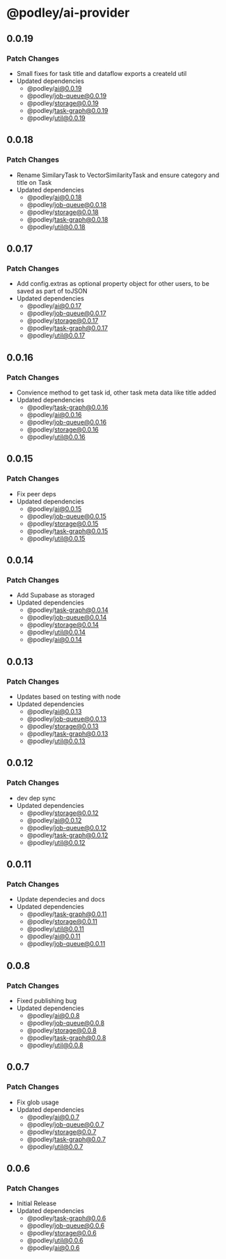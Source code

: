 # @podley/ai-provider

## 0.0.19

### Patch Changes

- Small fixes for task title and dataflow exports a createId util
- Updated dependencies
  - @podley/ai@0.0.19
  - @podley/job-queue@0.0.19
  - @podley/storage@0.0.19
  - @podley/task-graph@0.0.19
  - @podley/util@0.0.19

## 0.0.18

### Patch Changes

- Rename SimilaryTask to VectorSimilarityTask and ensure category and title on Task
- Updated dependencies
  - @podley/ai@0.0.18
  - @podley/job-queue@0.0.18
  - @podley/storage@0.0.18
  - @podley/task-graph@0.0.18
  - @podley/util@0.0.18

## 0.0.17

### Patch Changes

- Add config.extras as optional property object for other users, to be saved as part of toJSON
- Updated dependencies
  - @podley/ai@0.0.17
  - @podley/job-queue@0.0.17
  - @podley/storage@0.0.17
  - @podley/task-graph@0.0.17
  - @podley/util@0.0.17

## 0.0.16

### Patch Changes

- Convience method to get task id, other task meta data like title added
- Updated dependencies
  - @podley/task-graph@0.0.16
  - @podley/ai@0.0.16
  - @podley/job-queue@0.0.16
  - @podley/storage@0.0.16
  - @podley/util@0.0.16

## 0.0.15

### Patch Changes

- Fix peer deps
- Updated dependencies
  - @podley/ai@0.0.15
  - @podley/job-queue@0.0.15
  - @podley/storage@0.0.15
  - @podley/task-graph@0.0.15
  - @podley/util@0.0.15

## 0.0.14

### Patch Changes

- Add Supabase as storaged
- Updated dependencies
  - @podley/task-graph@0.0.14
  - @podley/job-queue@0.0.14
  - @podley/storage@0.0.14
  - @podley/util@0.0.14
  - @podley/ai@0.0.14

## 0.0.13

### Patch Changes

- Updates based on testing with node
- Updated dependencies
  - @podley/ai@0.0.13
  - @podley/job-queue@0.0.13
  - @podley/storage@0.0.13
  - @podley/task-graph@0.0.13
  - @podley/util@0.0.13

## 0.0.12

### Patch Changes

- dev dep sync
- Updated dependencies
  - @podley/storage@0.0.12
  - @podley/ai@0.0.12
  - @podley/job-queue@0.0.12
  - @podley/task-graph@0.0.12
  - @podley/util@0.0.12

## 0.0.11

### Patch Changes

- Update dependecies and docs
- Updated dependencies
  - @podley/task-graph@0.0.11
  - @podley/storage@0.0.11
  - @podley/util@0.0.11
  - @podley/ai@0.0.11
  - @podley/job-queue@0.0.11

## 0.0.8

### Patch Changes

- Fixed publishing bug
- Updated dependencies
  - @podley/ai@0.0.8
  - @podley/job-queue@0.0.8
  - @podley/storage@0.0.8
  - @podley/task-graph@0.0.8
  - @podley/util@0.0.8

## 0.0.7

### Patch Changes

- Fix glob usage
- Updated dependencies
  - @podley/ai@0.0.7
  - @podley/job-queue@0.0.7
  - @podley/storage@0.0.7
  - @podley/task-graph@0.0.7
  - @podley/util@0.0.7

## 0.0.6

### Patch Changes

- Initial Release
- Updated dependencies
  - @podley/task-graph@0.0.6
  - @podley/job-queue@0.0.6
  - @podley/storage@0.0.6
  - @podley/util@0.0.6
  - @podley/ai@0.0.6
